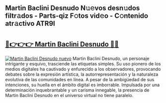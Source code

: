 ## Martin Baclini Desnudo N𝚞𝚎vos desn𝚞dos filtr𝚊dos - Parts-qiz F𝚘tos vid𝚎o - C𝚘ntenido atr𝚊ctivo ATR9I

# <h2><a href="http://mb43x7.tromn.icu/?c=Martin+Baclini+Desnudo">🔗👉👉👉 Martin Baclini Desnudo 🔗🔗</a></h2>

[![Martin Baclini Desnudo nuevo](https://i.imgur.com/pEAQMta.gif)](http://mb43x7.tromn.icu/?c=Martin+Baclini+Desnudo)
Martin Baclini Desnudo, un personaje intrigante y esquivo, trasciende las etiquetas simples. Su uso pionero de los medios digitales ha cautivado y enfurecido a los observadores, provocando debates sobre la expresión artística, la autorrepresentación y la naturaleza evolutiva de las comunidades en línea. A pesar de la ambigüedad de sus intenciones, su huella en el ámbito digital es imborrable. Impulsada por una determinación inquebrantable y un carisma innegable, la presencia de Martin Baclini Desnudo en el universo virtual no tiene paralelo.
